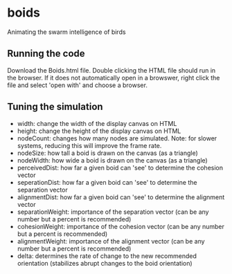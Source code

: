 # boids
Animating the swarm intelligence of birds

## Running the code
Download the Boids.html file.
Double clicking the HTML file should run in the browser. 
If it does not automatically open in a browswer, right click the file and select 'open with' and choose a browser.

## Tuning the simulation
- width: change the width of the display canvas on HTML
- height: change the height of the display canvas on HTML
- nodeCount: changes how many nodes are simulated. Note: for slower systems, reducing this will improve the frame rate.
- nodeSize: how tall a boid is drawn on the canvas (as a triangle)
- nodeWidth: how wide a boid is drawn on the canvas (as a triangle)
- perceivedDist: how far a given boid can 'see' to determine the cohesion vector
- seperationDist: how far a given boid can 'see' to determine the separation vector
- alignmentDist: how far a given boid can 'see' to determine the alignment vector
- separationWeight: importance of the separation vector (can be any number but a percent is recommended)
- cohesionWeight: importance of the cohesion vector (can be any number but a percent is recommended)
- alignmentWeight: importance of the alignment vector (can be any number but a percent is recommended)
- delta: determines the rate of change to the new recommended orientation (stabilizes abrupt changes to the boid orientation)
